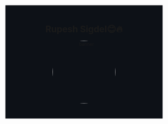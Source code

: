
<div style="background-color: #0d1117; padding: 20px; border: 2px solid #ffffff;"><h1 align="center"> Rupesh Sigdel😊🔥</h1>
<div style="text-align: center;">
  <img style="vertical-align: top; border-radius: 50%;" alt="banner" height="200px" src="https://i.pinimg.com/originals/54/e3/7d/54e37d8074ebcde1d96c77d7b2a7f310.gif">
<div id="badges" align="center" style="margin-top:-10px justify-content:center;">
<div style="display: flex; justify-content: center;">
</p>

</div>
</div>
</div>
